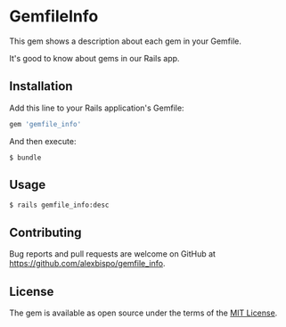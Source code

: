 # GemfileInfo

This gem shows a description about each gem in your Gemfile.

It's good to know about gems in our Rails app.

## Installation

Add this line to your Rails application's Gemfile:

```ruby
gem 'gemfile_info'
```

And then execute:

    $ bundle

## Usage

    $ rails gemfile_info:desc

## Contributing

Bug reports and pull requests are welcome on GitHub at https://github.com/alexbispo/gemfile_info.

## License

The gem is available as open source under the terms of the [MIT License](https://opensource.org/licenses/MIT).
